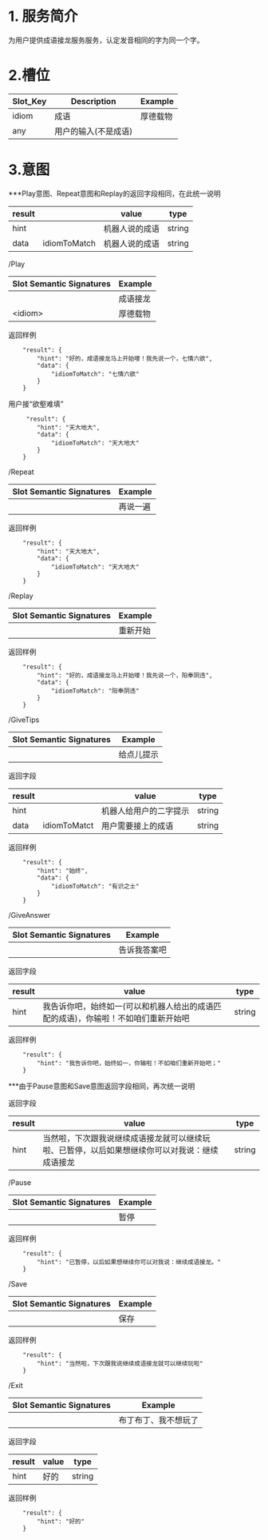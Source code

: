 # 1. 服务简介

为用户提供成语接龙服务服务，认定发音相同的字为同一个字。

# 2.槽位

| **Slot\_Key** | **Description** | **Example** |
| --- | --- | --- |
| idiom | 成语 | 厚德载物 |
| any | 用户的输入\(不是成语\) |  |

# 3.意图

\*\*\*Play意图、Repeat意图和Replay的返回字段相同，在此统一说明

| **result** |  | **value** | **type** |
| --- | --- | --- | --- |
| hint |  | 机器人说的成语 | string |
| data | idiomToMatch | 机器人说的成语 | string |

\/Play

| **Slot Semantic Signatures** | **Example** |
| --- | --- |
|  | 成语接龙 |
| &lt;idiom&gt; | 厚德载物 |

返回样例

```
    "result": {
        "hint": "好的，成语接龙马上开始喽！我先说一个，七情六欲",
        "data": {
            "idiomToMatch": "七情六欲"
        }
    }
```

用户接“欲壑难填”

```
     "result": {
        "hint": "天大地大",
        "data": {
            "idiomToMatch": "天大地大"
        }
    }

```

\/Repeat

| **Slot Semantic Signatures** | **Example** |
| --- | --- |
|  | 再说一遍 |

返回样例

```
    "result": {
        "hint": "天大地大",
        "data": {
            "idiomToMatch": "天大地大"
        }
    }
```

\/Replay

| **Slot Semantic Signatures** | **Example** |
| --- | --- |
|  | 重新开始 |

返回样例

```
    "result": {
        "hint": "好的，成语接龙马上开始喽！我先说一个，阳奉阴违",
        "data": {
            "idiomToMatch": "阳奉阴违"
        }
    }
```

\/GiveTips

| **Slot Semantic Signatures** | **Example** |
| --- | --- |
|  | 给点儿提示 |

返回字段

| **result** |  | **value** | **type** |
| --- | --- | --- | --- |
| hint |  | 机器人给用户的二字提示 | string |
| data | idiomToMatct | 用户需要接上的成语 | string |

返回样例

```
    "result": {
        "hint": "始终",
        "data": {
            "idiomToMatch": "有识之士"
        }
    }
```

\/GiveAnswer

| **Slot Semantic Signatures** | **Example** |
| --- | --- |
|  | 告诉我答案吧 |

返回字段

| **result** | **value** | **type** |
| --- | --- | --- |
| hint | 我告诉你吧，始终如一\(可以和机器人给出的成语匹配的成语\)，你输啦！不如咱们重新开始吧 | string |

返回样例

```
    "result": {
        "hint": "我告诉你吧，始终如一，你输啦！不如咱们重新开始吧；"
    }
```

\*\*\*由于Pause意图和Save意图返回字段相同，再次统一说明

返回字段

| **result** | **value** | **type** |
| --- | --- | --- |
| hint | 当然啦，下次跟我说继续成语接龙就可以继续玩啦、已暂停，以后如果想继续你可以对我说：继续成语接龙 | string |

\/Pause

| **Slot Semantic Signatures** | **Example** |
| --- | --- |
|  | 暂停 |

返回样例

```
    "result": {
        "hint": "已暂停，以后如果想继续你可以对我说：继续成语接龙。"
    }
```

\/Save

| **Slot Semantic Signatures** | **Example** |
| --- | --- |
|  | 保存 |

返回样例

```
    "result": {
        "hint": "当然啦，下次跟我说继续成语接龙就可以继续玩啦"
    }
```

\/Exit

| **Slot Semantic Signatures** | **Example** |
| --- | --- |
|  | 布丁布丁、我不想玩了 |

返回字段

| **result** | **value** | **type** |
| --- | --- | --- |
| hint | 好的 | string |

返回样例 

```
    "result": {
        "hint": "好的"
    }
```

